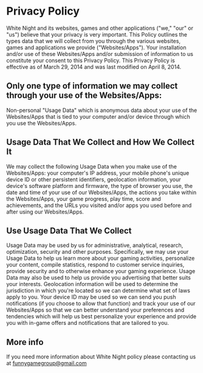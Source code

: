 # Privacy Policy
White Night and its websites, games and other applications ("we," "our" or "us") believe that your privacy is very important. This Policy outlines the types data that we will collect from you through the various websites, games and applications we provide ("Websites/Apps"). Your installation and/or use of these Websites/Apps and/or submission of information to us constitute your consent to this Privacy Policy. This Privacy Policy is effective as of March 29, 2014 and was last modified on April 8, 2014.
## Only one type of information we may collect through your use of the Websites/Apps:
Non-personal "Usage Data" which is anonymous data about your use of the Websites/Apps that is tied to your computer and/or device through which you use the Websites/Apps.
## Usage Data That We Collect and How We Collect It
We may collect the following Usage Data when you make use of the Websites/Apps: your computer's IP address, your mobile phone's unique device ID or other persistent identifiers, geolocation information, your device's software platform and firmware, the type of browser you use, the date and time of your use of our Websites/Apps, the actions you take within the Websites/Apps, your game progress, play time, score and achievements, and the URLs you visited and/or apps you used before and after using our Websites/Apps.
## Use Usage Data That We Collect
Usage Data may be used by us for administrative, analytical, research, optimization, security and other purposes. Specifically, we may use your Usage Data to help us learn more about your gaming activities, personalize your content, compile statistics, respond to customer service inquiries, provide security and to otherwise enhance your gaming experience. Usage Data may also be used to help us provide you advertising that better suits your interests. Geolocation information will be used to determine the jurisdiction in which you're located so we can determine what set of laws apply to you. Your device ID may be used so we can send you push notifications (if you choose to allow that function) and track your use of our Websites/Apps so that we can better understand your preferences and tendencies which will help us best personalize your experience and provide you with in-game offers and notifications that are tailored to you.
## More info
If you need more information about White Night policy please contacting us at funnygamegroup@gmail.com
